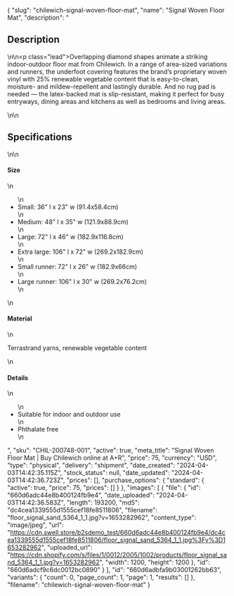 {
  "slug": "chilewich-signal-woven-floor-mat",
  "name": "Signal Woven Floor Mat",
  "description": "<h2>Description</h2>\n<!-- split -->\n<p class=\"lead\">Overlapping diamond shapes animate a striking indoor-outdoor floor mat from Chilewich. In a range of area-sized variations and runners, the underfoot covering features the brand’s proprietary woven vinyl with 25% renewable vegetable content that is easy-to-clean, moisture- and mildew-repellent and lastingly durable. And no rug pad is needed — the latex-backed mat is slip-resistant, making it perfect for busy entryways, dining areas and kitchens as well as bedrooms and living areas.</p>\n<!-- split -->\n<h2>Specifications</h2>\n<!-- split -->\n<h4>Size</h4>\n<ul>\n<li>Small: 36\" l x 23\" w (91.4x58.4cm)</li>\n<li>Medium: 48\" l x 35\" w (121.9x88.9cm)</li>\n<li>Large: 72\" l x 46\" w (182.9x116.8cm)</li>\n<li>Extra large: 106\" l x 72\" w (269.2x182.9cm)</li>\n<li>Small runner: 72\" l x 26\" w (182.9x66cm)</li>\n<li>Large runner: 106\" l x 30\" w (269.2x76.2cm)</li>\n</ul>\n<h4>Material</h4>\n<p>Terrastrand yarns, renewable vegetable content</p>\n<h4>Details</h4>\n<ul>\n<li>Suitable for indoor and outdoor use</li>\n<li>Phthalate free</li>\n</ul>",
  "sku": "CHIL-200748-001",
  "active": true,
  "meta_title": "Signal Woven Floor Mat | Buy Chilewich online at A+R",
  "price": 75,
  "currency": "USD",
  "type": "physical",
  "delivery": "shipment",
  "date_created": "2024-04-03T14:42:35.115Z",
  "stock_status": null,
  "date_updated": "2024-04-03T14:42:36.723Z",
  "prices": [],
  "purchase_options": {
    "standard": {
      "active": true,
      "price": 75,
      "prices": []
    }
  },
  "images": [
    {
      "file": {
        "id": "660d6adc44e8b400124fb9e4",
        "date_uploaded": "2024-04-03T14:42:36.583Z",
        "length": 193200,
        "md5": "dc4cea1339555d1555cef18fe8511806",
        "filename": "floor_signal_sand_5364_1_1.jpg?v=1653282962",
        "content_type": "image/jpeg",
        "url": "https://cdn.swell.store/b2sdemo_test/660d6adc44e8b400124fb9e4/dc4cea1339555d1555cef18fe8511806/floor_signal_sand_5364_1_1.jpg%3Fv%3D1653282962",
        "uploaded_url": "https://cdn.shopify.com/s/files/1/0012/2005/1002/products/floor_signal_sand_5364_1_1.jpg?v=1653282962",
        "width": 1200,
        "height": 1200
      },
      "id": "660d6adcf9c6dc0012bc0890"
    }
  ],
  "id": "660d6adbfa9b03001262bb63",
  "variants": {
    "count": 0,
    "page_count": 1,
    "page": 1,
    "results": []
  },
  "filename": "chilewich-signal-woven-floor-mat"
}